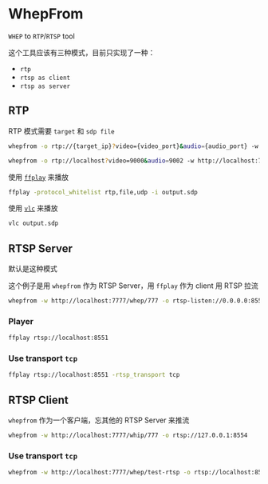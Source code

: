 # WhepFrom

`WHEP` to `RTP`/`RTSP` tool

这个工具应该有三种模式，目前只实现了一种：
- `rtp`
- `rtsp as client`
- `rtsp as server`

## RTP

RTP 模式需要 `target` 和 `sdp file`

```bash
whepfrom -o rtp://{target_ip}?video={video_port}&audio={audio_port} -w http://localhost:7777/whep/777 --sdp-file output.sdp
```

```bash
whepfrom -o rtp://localhost?video=9000&audio=9002 -w http://localhost:7777/whep/777 --sdp-file output.sdp
```

使用 [`ffplay`](/guide/ffmpeg) 来播放

```bash
ffplay -protocol_whitelist rtp,file,udp -i output.sdp
```

使用 [`vlc`](/guide/vlc) 来播放

```bash
vlc output.sdp
```

## RTSP Server

默认是这种模式

这个例子是用 `whepfrom` 作为 RTSP Server，用 `ffplay` 作为 client 用 RTSP 拉流

```bash
whepfrom -w http://localhost:7777/whep/777 -o rtsp-listen://0.0.0.0:8551
```

### Player

```bash
ffplay rtsp://localhost:8551
```

### Use transport `tcp`

```bash
ffplay rtsp://localhost:8551 -rtsp_transport tcp
```

## RTSP Client

`whepfrom` 作为一个客户端，忘其他的 RTSP Server 来推流

```bash
whepfrom -w http://localhost:7777/whip/777 -o rtsp://127.0.0.1:8554
```

### Use transport `tcp`

```bash
whepfrom -w http://localhost:7777/whep/test-rtsp -o rtsp://localhost:8554/test-rtsp?transport=tcp
```

